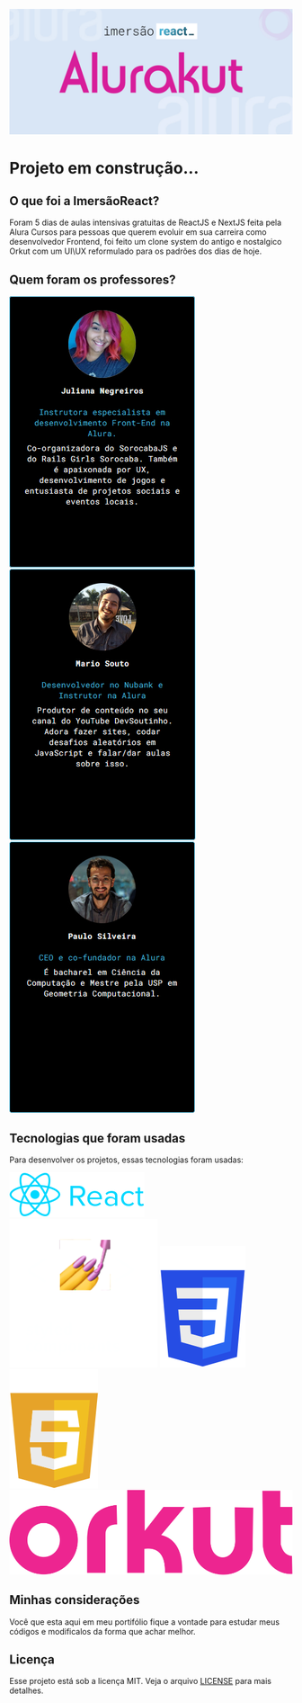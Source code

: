 ![Alurakut](https://github.com/YuriODantas/alurakut/blob/main/.github/banner-alurakut.jpg)

# Projeto em construção...

## O que foi a ImersãoReact?

Foram 5 dias de aulas intensivas gratuitas de ReactJS e NextJS feita pela Alura Cursos para pessoas que querem evoluir em sua carreira como desenvolvedor Frontend, foi feito um clone system do antigo e nostalgico Orkut com um UI\UX reformulado para os padrões dos dias de hoje.

## Quem foram os professores?

[![Juliana Negreiros](https://github.com/YuriODantas/alurakut/blob/main/.github/ju%20negreiros.png)](https://www.linkedin.com/in/juliananegreiros/)
[![Mario Souto](https://github.com/YuriODantas/alurakut/blob/main/.github/soutinho.png)](https://www.linkedin.com/in/omariosouto/)
[![Paulo Silveira](https://github.com/YuriODantas/alurakut/blob/main/.github/PS.jpg)](https://www.linkedin.com/in/paulosilveira/)

## Tecnologias que foram usadas

Para desenvolver os projetos, essas tecnologias foram usadas:

[![ReactJs](https://github.com/YuriODantas/alurakut/blob/main/.github/logo-react.svg)](https://pt-br.reactjs.org/)
[![Styled-components](https://github.com/YuriODantas/alurakut/blob/main/.github/logo-styled-components.svg)](https://styled-components.com/)
[![CSS](https://github.com/YuriODantas/alurakut/blob/main/.github/logo-css.svg)](https://developer.mozilla.org/pt-BR/docs/Web/CSS)
[![JavaScript](https://github.com/YuriODantas/alurakut/blob/main/.github/logo-js.svg)](https://developer.mozilla.org/pt-BR/docs/Web/JavaScript)
[![Orkut](https://github.com/YuriODantas/alurakut/blob/main/.github/logo-orkut-original.svg)]()

## Minhas considerações

Você que esta aqui em meu portifólio fique a vontade para estudar meus códigos e modificalos da forma que achar melhor.

## Licença

Esse projeto está sob a licença MIT. Veja o arquivo [LICENSE](/LICENSE) para mais detalhes.
